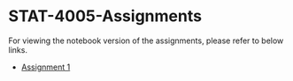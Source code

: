 # STAT-4005-Assignments

For viewing the notebook version of the assignments, please refer to below links.

- [Assignment 1](https://htmlpreview.github.io/?https://github.com/JayQuant/STAT-4005-Assignments/blob/main/Stat-4005_HW1.html)
